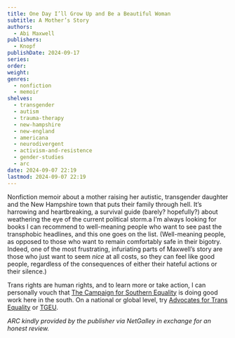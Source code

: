 ```yaml
---
title: One Day I’ll Grow Up and Be a Beautiful Woman
subtitle: A Mother’s Story
authors:
  - Abi Maxwell
publishers:
  - Knopf
publishDate: 2024-09-17
series: 
order: 
weight: 
genres:
  - nonfiction
  - memoir
shelves:
  - transgender
  - autism
  - trauma-therapy
  - new-hampshire
  - new-england
  - americana
  - neurodivergent
  - activism-and-resistence
  - gender-studies
  - arc
date: 2024-09-07 22:19
lastmod: 2024-09-07 22:19
---
```

Nonfiction memoir about a mother raising her autistic, transgender daughter and the New Hampshire town that puts their family through hell. It’s harrowing and heartbreaking, a survival guide (barely? hopefully?) about weathering the eye of the current political storm.a I’m always looking for books I can recommend to well-meaning people who want to see past the transphobic headlines, and this one goes on the list. (Well-meaning people, as opposed to those who want to remain comfortably safe in their bigotry. Indeed, one of the most frustrating, infuriating parts of Maxwell’s story are those who just want to seem *nice* at all costs, so they can feel like good people, regardless of the consequences of either their hateful actions or their silence.)

Trans rights are human rights, and to learn more or take action, I can personally vouch that [The Campaign for Southern Equality](https://southernequality.org/) is doing good work here in the south. On a national or global level, try [Advocates for Trans Equality](https://transequality.org/) or [TGEU](https://www.tgeu.org/).

*ARC kindly provided by the publisher via NetGalley in exchange for an honest review.*